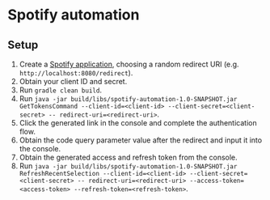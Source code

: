 # Spotify automation

## Setup

1. Create a [Spotify application](https://developer.spotify.com/dashboard/applications), choosing a random redirect URI (e.g. `http://localhost:8080/redirect`).
2. Obtain your client ID and secret.
3. Run `gradle clean build`.
4. Run `java -jar build/libs/spotify-automation-1.0-SNAPSHOT.jar GetTokensCommand --client-id=<client-id> --client-secret=<client-secret> -- redirect-uri=<redirect-uri>`.
5. Click the generated link in the console and complete the authentication flow.
6. Obtain the code query parameter value after the redirect and input it into the console.
7. Obtain the generated access and refresh token from the console.
8. Run `java -jar build/libs/spotify-automation-1.0-SNAPSHOT.jar RefreshRecentSelection --client-id=<client-id> --client-secret=<client-secret> -- redirect-uri=<redirect-uri> --access-token=<access-token> --refresh-token=<refresh-token>`.
